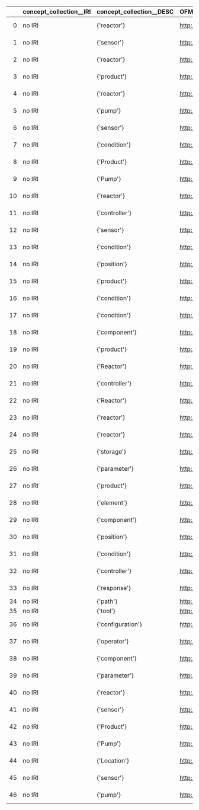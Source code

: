 |    | concept_collection__IRI   | concept_collection__DESC   | OFM_IRI                                                  | OFM_DESC                  |
|---:|:--------------------------|:---------------------------|:---------------------------------------------------------|:--------------------------|
|  0 | no IRI                    | {'reactor'}                | http://www.ontologies.com/Ontology3197.owl#Reactor       | {'name': 'reactor'}       |
|  1 | no IRI                    | {'sensor'}                 | http://www.ontologies.com/Ontology3197.owl#Sensor        | {'name': 'sensor'}        |
|  2 | no IRI                    | {'reactor'}                | http://www.ontologies.com/Ontology3197.owl#Reactor       | {'name': 'reactor'}       |
|  3 | no IRI                    | {'product'}                | http://www.ontologies.com/Ontology3197.owl#Product       | {'name': 'product'}       |
|  4 | no IRI                    | {'reactor'}                | http://www.ontologies.com/Ontology3197.owl#Reactor       | {'name': 'reactor'}       |
|  5 | no IRI                    | {'pump'}                   | http://www.ontologies.com/Ontology3197.owl#Pump          | {'name': 'pump'}          |
|  6 | no IRI                    | {'sensor'}                 | http://www.ontologies.com/Ontology3197.owl#Sensor        | {'name': 'sensor'}        |
|  7 | no IRI                    | {'condition'}              | http://www.ontologies.com/Ontology3197.owl#Condition     | {'name': 'condition'}     |
|  8 | no IRI                    | {'Product'}                | http://www.ontologies.com/Ontology3197.owl#Product       | {'name': 'Product'}       |
|  9 | no IRI                    | {'Pump'}                   | http://www.ontologies.com/Ontology3197.owl#Pump          | {'name': 'Pump'}          |
| 10 | no IRI                    | {'reactor'}                | http://www.ontologies.com/Ontology3197.owl#Reactor       | {'name': 'reactor'}       |
| 11 | no IRI                    | {'controller'}             | http://www.ontologies.com/Ontology3197.owl#Controller    | {'name': 'controller'}    |
| 12 | no IRI                    | {'sensor'}                 | http://www.ontologies.com/Ontology3197.owl#Sensor        | {'name': 'sensor'}        |
| 13 | no IRI                    | {'condition'}              | http://www.ontologies.com/Ontology3197.owl#Condition     | {'name': 'condition'}     |
| 14 | no IRI                    | {'position'}               | http://www.ontologies.com/Ontology3197.owl#Position      | {'name': 'position'}      |
| 15 | no IRI                    | {'product'}                | http://www.ontologies.com/Ontology3197.owl#Product       | {'name': 'product'}       |
| 16 | no IRI                    | {'condition'}              | http://www.ontologies.com/Ontology3197.owl#Condition     | {'name': 'condition'}     |
| 17 | no IRI                    | {'condition'}              | http://www.ontologies.com/Ontology3197.owl#Condition     | {'name': 'condition'}     |
| 18 | no IRI                    | {'component'}              | http://www.ontologies.com/Ontology3197.owl#Component     | {'name': 'component'}     |
| 19 | no IRI                    | {'product'}                | http://www.ontologies.com/Ontology3197.owl#Product       | {'name': 'product'}       |
| 20 | no IRI                    | {'Reactor'}                | http://www.ontologies.com/Ontology3197.owl#Reactor       | {'name': 'Reactor'}       |
| 21 | no IRI                    | {'controller'}             | http://www.ontologies.com/Ontology3197.owl#Controller    | {'name': 'controller'}    |
| 22 | no IRI                    | {'Reactor'}                | http://www.ontologies.com/Ontology3197.owl#Reactor       | {'name': 'Reactor'}       |
| 23 | no IRI                    | {'reactor'}                | http://www.ontologies.com/Ontology3197.owl#Reactor       | {'name': 'reactor'}       |
| 24 | no IRI                    | {'reactor'}                | http://www.ontologies.com/Ontology3197.owl#Reactor       | {'name': 'reactor'}       |
| 25 | no IRI                    | {'storage'}                | http://www.ontologies.com/Ontology3197.owl#Storage       | {'name': 'storage'}       |
| 26 | no IRI                    | {'parameter'}              | http://www.ontologies.com/Ontology3197.owl#Parameter     | {'name': 'parameter'}     |
| 27 | no IRI                    | {'product'}                | http://www.ontologies.com/Ontology3197.owl#Product       | {'name': 'product'}       |
| 28 | no IRI                    | {'element'}                | http://www.ontologies.com/Ontology3197.owl#Element       | {'name': 'element'}       |
| 29 | no IRI                    | {'component'}              | http://www.ontologies.com/Ontology3197.owl#Component     | {'name': 'component'}     |
| 30 | no IRI                    | {'position'}               | http://www.ontologies.com/Ontology3197.owl#Position      | {'name': 'position'}      |
| 31 | no IRI                    | {'condition'}              | http://www.ontologies.com/Ontology3197.owl#Condition     | {'name': 'condition'}     |
| 32 | no IRI                    | {'controller'}             | http://www.ontologies.com/Ontology3197.owl#Controller    | {'name': 'controller'}    |
| 33 | no IRI                    | {'response'}               | http://www.ontologies.com/Ontology3197.owl#Response      | {'name': 'response'}      |
| 34 | no IRI                    | {'path'}                   | http://www.ontologies.com/Ontology3197.owl#Path          | {'name': 'path'}          |
| 35 | no IRI                    | {'tool'}                   | http://www.ontologies.com/Ontology3197.owl#Tool          | {'name': 'tool'}          |
| 36 | no IRI                    | {'configuration'}          | http://www.ontologies.com/Ontology3197.owl#Configuration | {'name': 'configuration'} |
| 37 | no IRI                    | {'operator'}               | http://www.ontologies.com/Ontology3197.owl#Operator      | {'name': 'operator'}      |
| 38 | no IRI                    | {'component'}              | http://www.ontologies.com/Ontology3197.owl#Component     | {'name': 'component'}     |
| 39 | no IRI                    | {'parameter'}              | http://www.ontologies.com/Ontology3197.owl#Parameter     | {'name': 'parameter'}     |
| 40 | no IRI                    | {'reactor'}                | http://www.ontologies.com/Ontology3197.owl#Reactor       | {'name': 'reactor'}       |
| 41 | no IRI                    | {'sensor'}                 | http://www.ontologies.com/Ontology3197.owl#Sensor        | {'name': 'sensor'}        |
| 42 | no IRI                    | {'Product'}                | http://www.ontologies.com/Ontology3197.owl#Product       | {'name': 'Product'}       |
| 43 | no IRI                    | {'Pump'}                   | http://www.ontologies.com/Ontology3197.owl#Pump          | {'name': 'Pump'}          |
| 44 | no IRI                    | {'Location'}               | http://www.ontologies.com/Ontology3197.owl#Location      | {'name': 'Location'}      |
| 45 | no IRI                    | {'sensor'}                 | http://www.ontologies.com/Ontology3197.owl#Sensor        | {'name': 'sensor'}        |
| 46 | no IRI                    | {'pump'}                   | http://www.ontologies.com/Ontology3197.owl#Pump          | {'name': 'pump'}          |